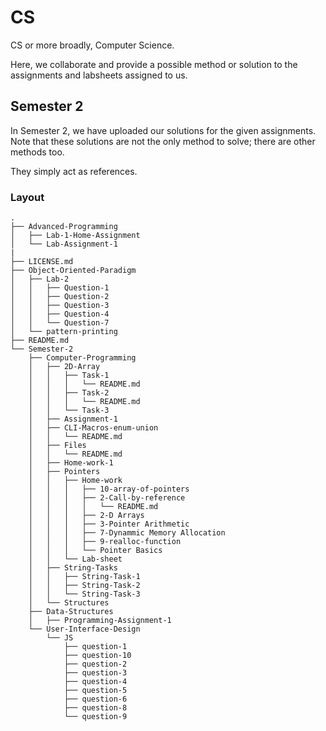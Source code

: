 # CS

CS or more broadly, Computer Science.


Here, we collaborate and provide a possible method or solution to the assignments and labsheets assigned to us. 

## Semester 2

In Semester 2, we have uploaded our solutions for the given assignments.
Note that these solutions are not the only method to solve; there are other methods too.


They simply act as references.

### Layout

```
.
├── Advanced-Programming
│   ├── Lab-1-Home-Assignment
│   └── Lab-Assignment-1
|
├── LICENSE.md
├── Object-Oriented-Paradigm
│   ├── Lab-2
│   │   ├── Question-1
│   │   ├── Question-2
│   │   ├── Question-3
│   │   ├── Question-4
│   │   └── Question-7
│   └── pattern-printing
├── README.md
└── Semester-2
    ├── Computer-Programming
    │   ├── 2D-Array
    │   │   ├── Task-1
    │   │   │   └── README.md
    │   │   ├── Task-2
    │   │   │   └── README.md
    │   │   └── Task-3
    │   ├── Assignment-1
    │   ├── CLI-Macros-enum-union
    │   │   └── README.md
    │   ├── Files
    │   │   └── README.md
    │   ├── Home-work-1
    │   ├── Pointers
    │   │   ├── Home-work
    │   │   │   ├── 10-array-of-pointers
    │   │   │   ├── 2-Call-by-reference
    │   │   │   │   └── README.md
    │   │   │   ├── 2-D Arrays
    │   │   │   ├── 3-Pointer Arithmetic
    │   │   │   ├── 7-Dynammic Memory Allocation
    │   │   │   ├── 9-realloc-function
    │   │   │   └── Pointer Basics
    │   │   └── Lab-sheet
    │   ├── String-Tasks
    │   │   ├── String-Task-1
    │   │   ├── String-Task-2
    │   │   └── String-Task-3
    │   └── Structures
    ├── Data-Structures
    │   ├── Programming-Assignment-1
    └── User-Interface-Design
        └── JS
            ├── question-1
            ├── question-10
            ├── question-2
            ├── question-3
            ├── question-4
            ├── question-5
            ├── question-6
            ├── question-8
            └── question-9
```